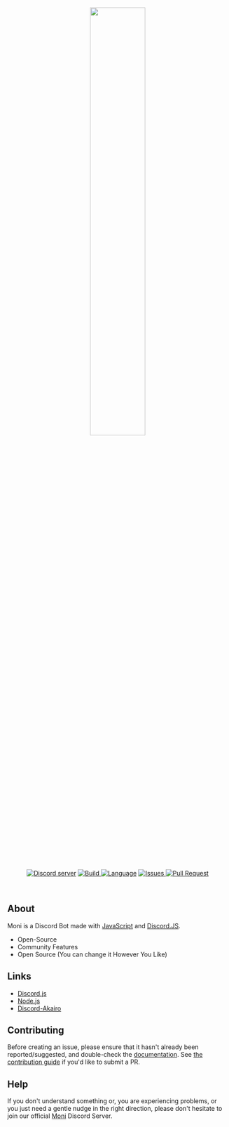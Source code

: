 <div align="center">
  <br />
  <p>
  <a href="https://discord.gg/jQdFFH6"><img src="https://cdn.discordapp.com/attachments/548692280350081026/559092648745500727/devil.png" width="50%"></a>
 </p>
  <p>
    <a href="https://discord.gg/jQdFFH6"><img src="https://img.shields.io/discord/550140222822809610.svg?colorB=Blue&logo=discord&label=Support&style=for-the-badge" alt="Discord server" /></a>
    <a href="https://discord.gg/jQdFFH6">
    <img src="https://img.shields.io/travis/MoniJs/Moni/master.svg?style=for-the-badge" alt="Build">
</a>
    <a href="https://discord.gg/jQdFFH6"><img src="https://img.shields.io/github/languages/top/MoniJs/Moni.svg?colorB=f0db4f&style=for-the-badge" alt="Language" /></a>
<a href="https://github.com/MoniJs/moni/issues">
    <img src="https://img.shields.io/github/issues/MoniJs/moni.svg?style=for-the-badge&colorB=37f149" alt="Issues">
</a>
<a href="https://github.com/MoniJs/moni/pulls">
    <img src="https://img.shields.io/github/issues-pr/MoniJs/moni.svg?style=for-the-badge&colorB=37f149" alt="Pull Request">
</a>
  </p>
</br>
</div>

## About
Moni is a Discord Bot made with [JavaScript](https://www.javascript.com/) and [Discord.JS](https://discord.js.org/#/).

- Open-Source
- Community Features
- Open Source (You can change it However You Like)

## Links
* [Discord.js](https://discord.js.org/#/)
* [Node.js](https://nodejs.org/en/)
* [Discord-Akairo](https://github.com/discord-akairo/discord-akairo)

## Contributing
Before creating an issue, please ensure that it hasn't already been reported/suggested, and double-check the
[documentation]().
See [the contribution guide](https://github.com/MoniJs/Moni/blob/master/CONTRIBUTING.md) if you'd like to submit a PR.

## Help
If you don't understand something or, you are experiencing problems, or you just need a gentle
nudge in the right direction, please don't hesitate to join our official [Moni](https://discord.gg/jQdFFH6) Discord Server.